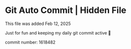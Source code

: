# Git Auto Commit | Hidden File

This file was added Feb 12, 2025

Just for fun and keeping my daily git commit active 🤪

commit number: 1618482
